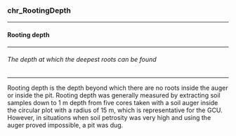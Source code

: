 ### chr_RootingDepth



------
#### Rooting depth



------
###### The depth at which the deepest roots can be found



------
Rooting depth is the depth beyond which there are no roots inside the auger or inside the pit. Rooting depth was generally measured by extracting soil samples down to 1 m depth from five cores taken with a soil auger inside the circular plot with a radius of 15 m, which is representative for the GCU. However, in situations when soil petrosity was very high and using the auger proved impossible, a pit was dug.